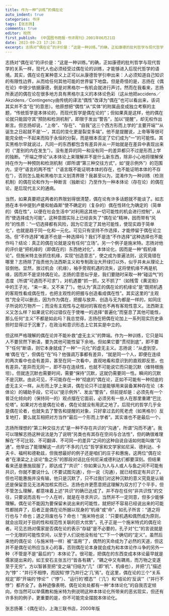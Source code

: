 ```yaml
---
title: 作为一种“训练”的偶在论
auto_indent: true
categories: 书评
tags: [张志扬]
comments: true
editor: 皎然
first_publish: 《中国图书商报·书评周刊》2001年06月21日
date: 2023-09-23 17:24:35
excerpt: 志扬对“偶在论”的评价是：“这是一种训练。”的确，正如康德的批判哲学与现代哲学的关系一样，现代人也必须经受过偶在论的训练，才能够进入后现代哲学的语境。其实，偶在论在某种意义上正可以从康德哲学引申出来：人必须知道自己知识的有限性边界，从而给任何其他可能的世界留下地盘。但是奇怪的是，志扬在《偶在论》中很少依据康德，倒是对黑格尔一有机会就进行声讨。然而在我看来，志扬所表述的偶在论在很多地方具有黑格尔主义的本体论色彩（这从他把accidens／Akzidens／Contingency由传统的译法“偶性”改译为“偶在”也可以看出来，该词其实并不含“在”的意思）。
---
```

志扬对“偶在论”的评价是：“这是一种训练。”的确，正如康德的批判哲学与现代哲学的关系一样，现代人也必须经受过偶在论的训练，才能够进入后现代哲学的语境。其实，偶在论在某种意义上正可以从康德哲学引申出来：人必须知道自己知识的有限性边界，从而给任何其他可能的世界留下地盘。但是奇怪的是，志扬在《偶在论》中很少依据康德，倒是对黑格尔一有机会就进行声讨。然而在我看来，志扬所表述的偶在论在很多地方具有黑格尔主义的本体论色彩（这从他把accidens／Akzidens／Contingency由传统的译法“偶性”改译为“偶在”也可以看出来，该词其实并不含“在”的意思）。他原想把“偶性”从“实体”的附属品变成独立考察的主题，“传统哲学是本体论的，而现代哲学是偶在论的”；但如果真是这样，他的偶在论就只能固守其“预防和检测机制”，即限于发出“警告”，加以“提醒”，却无权作出断言。但志扬却说，“上帝”、“存在”、“自我”这三个西方形而上学的“主要开端”“从诞生之日起就不是‘一’，其后的变化更是裂变多端”。他不是提醒说，上帝等等很可能完全统一不起来而陷于永恒的分裂，而是根本否定了它们成为“一”的可能性。其实黑格尔早就说过，凡同一的东西都包含有差异并从一开始就是在差异中表现出来的（“差别的内在发生”）。没有差异的同一和没有同一的差异都只不过是形而上学的独断。“开端之悖论”从本体论上来理解并不是什么新东西，除非小心地将理解保持在作为一种预防和检测机制（即所谓“第三种交往方式”，如“提示例外”）的范围内，坚守“语言的两不性”（“语言既不能证明本体的存在，也不能证明本体的不存在”），否则怎么能和黑格尔主义划清界限？我甚至以为，混淆作为一种训练（检测机制）的偶在论和作为一种断言（独断论）乃至作为一种本体论（存在论）的偶在论，是后现代主义的通病。

当然，如果真要把这两者的界限划得很清楚，偶在论有许多话题就不能谈了。如志扬在本书中提到卢曼和帕森斯“使不确定的（复杂的）偶在性转化为确定的（简单的）偶在性”，以便在社会生活中“对利用这其他一切可能性的机会进行控制”，从而“使选择成为可能”。这种意图实际上已经丧失了“偶在论”精神，因而带有“风险”的性质：“一切选择都有风险，因为它否定了其他可能性，使现实趋于简单化”，也就是趋于同一化和一元化。可见只有坚持不作选择，才能停留于偶在论立场。但“不作选择”难道不也是一种选择吗？我们不是连“不作选择”这种选择也不能作吗？结论：真正的偶在论就是没有任何“立场”。另一个例子是施米特。志扬对他的评价是“把机缘的（即偶在的）东西绝对化”，本体论化，因而是一种“假机缘论”。但施米特主张抓住机缘，实现“创造意志”，使之成为普遍法则，这究竟错在哪里？志扬除了指责他为法西斯主义和专制政治大开绿灯以外，似乎并未从理论上驳倒他。显然，放过机会（机缘），袖手旁观机遇的流失，这将使机缘不再是机缘，因而并不是坚持偶在论。志扬的意思似乎是，我们要随时采取一种“碰运气”的态度（所谓“可遇而不可求”），对机遇要“抓一抓，又不抓了”（如残雪《黄泥街》中的王子光，“来一来，又不来了”）。他认为“真正的偶在论的机缘论”是“既把机遇的客观性看成偶在性，也把主观性的把握与创造看成偶在性”。其实这里的“主观性”完全可以删去，因为作为偶在，把握与放弃、创造与无为都是一样的，如同庄子所说的万物齐一；而没有主观性与之相对的客观也不再有客观性意义。法西斯主义又怎么样？如果说它的过错仅在于使唯一的选择“普遍化”而窒息了其他可能性，那么任何“主义”不都是如此吗？我总觉得，志扬在把偶在论加上一系列现实历史承担时显得过于沉重了，在政治和意识形态上它其实是中立的。

但这样严格理解的偶在论并不能补救“虚无主义”的弊端。作为一种训练，它只是叫人不要贸然下断语，要为其他可能性留下余地。但如果它要“贯彻到底”，即不要下“任何”断语，则它本身就成了一种“一元化”的虚无主义。志扬说：“从虚到空，唯‘偶在’在”，但偶在“在”吗？他强调万事都有差异，“就是同一个人，即便在连续的两次看中也会有差异，甚至在同一次看中，直观地看和意识到的直观即反思，也有差异。”差异而无同一，即不存在连续性，也就不可能说它而只能沉默（维特根施坦）。但就连沉默也需要时间，需要“保持”沉默，这就仍需要同一性。瞬间的沉默不是沉默。由此可见，不可能存在一种“彻底的”偶在论，正如不可能有一种彻底的虚无主义一样。从形而上学上来讲，偶在论只不过是能够用来装备某种存在论（本体论）的辅助手段，它可以“提示例外”、发出“警告”，但前提却是：必须先有一个普泛化倾向的（保持同一的）观点摆在它面前，必须另有一些人在那里重建“巴比伦塔”。如果对方也是偶在论者，偶在论就没有用武之地了。后现代的哲学几乎全是偶在论者，也就失去了警告和提醒的对象，只好拿过去的死老虎（如黑格尔）反复地打，要么就互相把对方当作“最后一个形而上学者”。其实谁也不是最后一个。

志扬所理想的“第三种交往方式”是一种不存在共识的“沟通”，所谓“沟而不通”。我可以理解志扬这种说法是为了说明“另类也有其存在空间与合法性”，但的确很难理解在“不可比较、不可翻译、不可同一的差异”之间的这种自说自话如何能叫做“沟通”。他举出了能理解这一点的“不多的几位”哲学家和文学家如尼采、德利达、卡夫卡、福柯和德勒兹，但我想最好的例子还是咱们的庄子和惠施，这两位“偶在论者”在濠梁之上谈论“鱼之乐”的那段对话比任何尼采或德利达们都要深刻。但结果看来还是惠施屈服了，即达成了“共识”：你如果认为人与人或人与鱼之间不可能有共识，你就不要说什么（不要试图沟通），你一说（沟通），就已经假定有共识了。但也可能惠施并没有输，他只是沉默了，只不过我们对这种沉默的意义究竟是认输还是保留意见无法再加核实而已。志扬也许更愿意把这理解为双方打了个平手，但不管怎么理解，都意味着上述“共识”的确已达成了。并不存在任何“非共识性”的交往，只要说而且有一个人在听，就是在寻求共识，当然并不一定同意，但多少能够理解。偶在论不能因为要保留未说出来的可能性，就把好不容易已经说出来的可能性都抛弃了，后者正是偶在论所据以现身的“机缘”或“命”，如孔子所言：“道之将行也与？命也；道之将废也与？命也！”施米特也说：“只要机遇和偶然成为原则，就会出现对于目的性和规范性关联的巨大优势”。孔子正是一个施米特式的偶在论者。可见志扬对儒家是否偶在论的表示“存疑”是不必要的，孔子对“仁”的言说就是一个无限的可能性空间，以至于人们说他没有给“仁”下一个确切的“定义”。虽然后来他的偶在论（与施米特一样）被“滥用”了，偶然的天命成为了必然的天道，但这并不是偶在论所应当关心的事，否则偶在论本身就会成为和本体论作斗争的另外一种（不管是不是“最后的”）本体论了。很可能，把偶在的东西变成本体论最早就是儒家提出来的，如王安石主张五行“皆各有耦”，“耦之中又有耦焉，而万物之变遂至于无穷”。方以智甚至把“变之端”归结为“几”（即“机”、机缘也），并把“几”描述为“悖”：“并行不相悖，而因知‘悖’乃并行之‘几’焉”。在这里，偶在论的三个“关系规定”即“开端的‘悖论’”（“悖”）、“运行的‘模态’”（‘几’）和“结论的‘反讽’”（“并行不悖”）都齐全了。各种迹像表明，偶在论处处都有一种“本体论化”的自我否定倾向，你当然可以举儒教和施米特为例说明这种本体论化所带来的恶劣现实，但还有许多别的例子，更重要的是，你不可能完全摆脱本体论化。

张志扬著：《偶在论》，上海三联书店，2000年版
